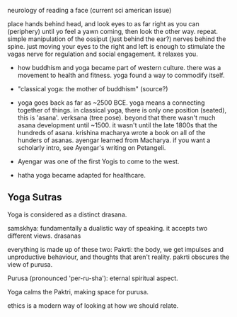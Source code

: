 neurology of reading a face (current sci american issue)

place hands behind head, and look eyes to as far right as you can (periphery) until yo feel a yawn coming, then look the other way. repeat. simple manipulation of the ossiput (just behind the ear?) nerves behind the spine. just moving your eyes to the right and left is enough to stimulate the vagas nerve for regulation and social engagement. it relaxes you. 

- how buddhism and yoga became part of western culture. there was a movement to health and fitness. yoga found a way to commodify itself. 

- "classical yoga: the mother of buddhism" (source?)
- yoga goes back as far as ~2500 BCE. yoga means a connecting together of things. in classical yoga, there is only one position (seated), this is 'asana'. verksana (tree pose). beyond that there wasn't much asana development until ~1500. it wasn't until the late 1800s that the hundreds of asana. krishina macharya wrote a book on all of the hunders of asanas. ayengar learned from Macharya. if you want a scholarly intro, see Ayengar's writing on Petangeli. 

- Ayengar was one of the first Yogis to come to the west. 

- hatha yoga became adapted for healthcare. 

## Yoga Sutras
Yoga is considered as a distinct drasana. 

samskhya: fundamentally a dualistic way of speaking. it accepts two different views. 
drasanas

everything is made up of these two: 
Pakrti: the body, we get impulses and unproductive behaviour, and thoughts that aren't reality. pakrti obscures the view of purusa. 

Purusa (pronounced 'per-ru-sha'): eternal spiritual aspect. 

Yoga calms the Paktri, making space for purusa. 

ethics is a modern way of looking at how we should relate. 